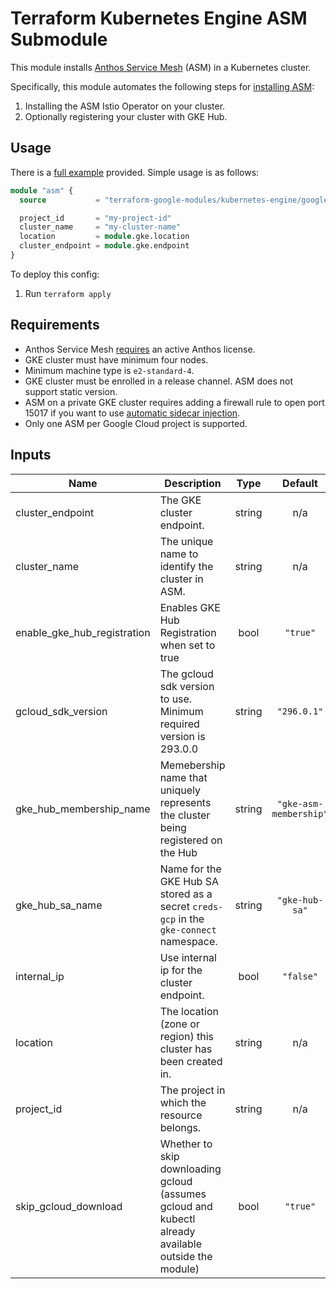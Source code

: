 # Terraform Kubernetes Engine ASM Submodule

This module installs [Anthos Service Mesh](https://cloud.google.com/service-mesh/docs) (ASM) in a Kubernetes cluster.

Specifically, this module automates the following steps for [installing ASM](https://cloud.google.com/service-mesh/docs/install):

1. Installing the ASM Istio Operator on your cluster.
2. Optionally registering your cluster with GKE Hub.

## Usage

There is a [full example](../../examples/simple_zonal_with_asm) provided. Simple usage is as follows:

```tf
module "asm" {
  source           = "terraform-google-modules/kubernetes-engine/google//modules/asm"

  project_id       = "my-project-id"
  cluster_name     = "my-cluster-name"
  location         = module.gke.location
  cluster_endpoint = module.gke.endpoint
}
```

To deploy this config:
1. Run `terraform apply`

## Requirements

- Anthos Service Mesh [requires](https://cloud.google.com/service-mesh/docs/gke-install-existing-cluster#requirements) an active Anthos license.
- GKE cluster must have minimum four nodes.
- Minimum machine type is `e2-standard-4`.
- GKE cluster must be enrolled in a release channel. ASM does not support static version.
- ASM on a private GKE cluster requires adding a firewall rule to open port 15017 if you want to use [automatic sidecar injection](https://cloud.google.com/service-mesh/docs/proxy-injection).
- Only one ASM per Google Cloud project is supported.


 <!-- BEGINNING OF PRE-COMMIT-TERRAFORM DOCS HOOK -->
## Inputs

| Name | Description | Type | Default | Required |
|------|-------------|:----:|:-----:|:-----:|
| cluster\_endpoint | The GKE cluster endpoint. | string | n/a | yes |
| cluster\_name | The unique name to identify the cluster in ASM. | string | n/a | yes |
| enable\_gke\_hub\_registration | Enables GKE Hub Registration when set to true | bool | `"true"` | no |
| gcloud\_sdk\_version | The gcloud sdk version to use. Minimum required version is 293.0.0 | string | `"296.0.1"` | no |
| gke\_hub\_membership\_name | Memebership name that uniquely represents the cluster being registered on the Hub | string | `"gke-asm-membership"` | no |
| gke\_hub\_sa\_name | Name for the GKE Hub SA stored as a secret `creds-gcp` in the `gke-connect` namespace. | string | `"gke-hub-sa"` | no |
| internal\_ip | Use internal ip for the cluster endpoint. | bool | `"false"` | no |
| location | The location (zone or region) this cluster has been created in. | string | n/a | yes |
| project\_id | The project in which the resource belongs. | string | n/a | yes |
| skip\_gcloud\_download | Whether to skip downloading gcloud (assumes gcloud and kubectl already available outside the module) | bool | `"true"` | no |

 <!-- END OF PRE-COMMIT-TERRAFORM DOCS HOOK -->
